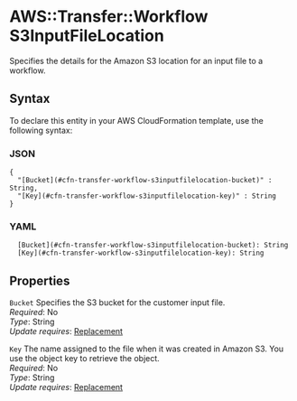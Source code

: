 # AWS::Transfer::Workflow S3InputFileLocation<a name="aws-properties-transfer-workflow-s3inputfilelocation"></a>

Specifies the details for the Amazon S3 location for an input file to a workflow\.

## Syntax<a name="aws-properties-transfer-workflow-s3inputfilelocation-syntax"></a>

To declare this entity in your AWS CloudFormation template, use the following syntax:

### JSON<a name="aws-properties-transfer-workflow-s3inputfilelocation-syntax.json"></a>

```
{
  "[Bucket](#cfn-transfer-workflow-s3inputfilelocation-bucket)" : String,
  "[Key](#cfn-transfer-workflow-s3inputfilelocation-key)" : String
}
```

### YAML<a name="aws-properties-transfer-workflow-s3inputfilelocation-syntax.yaml"></a>

```
  [Bucket](#cfn-transfer-workflow-s3inputfilelocation-bucket): String
  [Key](#cfn-transfer-workflow-s3inputfilelocation-key): String
```

## Properties<a name="aws-properties-transfer-workflow-s3inputfilelocation-properties"></a>

`Bucket`  <a name="cfn-transfer-workflow-s3inputfilelocation-bucket"></a>
Specifies the S3 bucket for the customer input file\.  
*Required*: No  
*Type*: String  
*Update requires*: [Replacement](https://docs.aws.amazon.com/AWSCloudFormation/latest/UserGuide/using-cfn-updating-stacks-update-behaviors.html#update-replacement)

`Key`  <a name="cfn-transfer-workflow-s3inputfilelocation-key"></a>
The name assigned to the file when it was created in Amazon S3\. You use the object key to retrieve the object\.  
*Required*: No  
*Type*: String  
*Update requires*: [Replacement](https://docs.aws.amazon.com/AWSCloudFormation/latest/UserGuide/using-cfn-updating-stacks-update-behaviors.html#update-replacement)